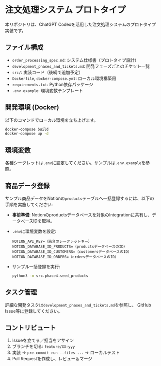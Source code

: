# 注文処理システム プロトタイプ

本リポジトリは、ChatGPT Codexを活用した注文処理システムのプロトタイプ実装です。

## ファイル構成
- `order_processing_spec.md`: システム仕様書（プロトタイプ設計）
- `development_phases_and_tickets.md`: 開発フェーズごとのチケット一覧
- `src/`: 実装コード（後続で追加予定）
- `Dockerfile`, `docker-compose.yml`: ローカル環境構築用
- `requirements.txt`: Python依存パッケージ
- `.env.example`: 環境変数テンプレート

## 開発環境 (Docker)
以下のコマンドでローカル環境を立ち上げます。
```bash
docker-compose build
docker-compose up -d
```  

## 環境変数
各種シークレットは`.env`に設定してください。サンプルは`.env.example`を参照。

## 商品データ登録

サンプル商品データをNotionの`products`テーブルへ一括登録するには、以下の手順を実施してください:

- **事前準備**: Notionのproductsデータベースを対象のIntegrationに共有し、データベースIDを取得。
- `.env`に環境変数を設定:

  ```dotenv
  NOTION_API_KEY=（統合のシークレットキー）
  NOTION_DATABASE_ID_PRODUCTS=（productsデータベースのID）
  NOTION_DATABASE_ID_CUSTOMERS=（customersデータベースのID）
  NOTION_DATABASE_ID_ORDERS=（ordersデータベースのID）
  ```

- サンプル一括登録を実行:

  ```bash
  python3 -m src.phase4.seed_products
  ```

## タスク管理
詳細な開発タスクは`development_phases_and_tickets.md`を参照し、
GitHub Issue等に登録してください。

## コントリビュート
1. Issueを立てる／担当をアサイン
2. ブランチを切る: `feature/XX-yyy`
3. 実装 → `pre-commit run --files ...` → ローカルテスト
4. Pull Requestを作成し、レビュー＆マージ
